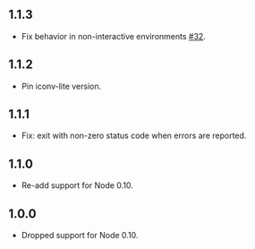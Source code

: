 ## 1.1.3
- Fix behavior in non-interactive environments [#32](https://github.com/jedmao/eclint/pull/32).

## 1.1.2
- Pin iconv-lite version.

## 1.1.1
- Fix: exit with non-zero status code when errors are reported.

## 1.1.0
- Re-add support for Node 0.10.

## 1.0.0
- Dropped support for Node 0.10.
